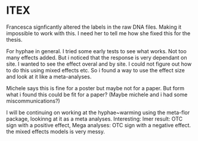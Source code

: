 # ITEX

Francesca signficantly altered the labels in the raw DNA files. Making it impossible to work with this.
I need her to tell me how she fixed this for the thesis.

For hyphae in general.
I tried some early tests to see what works. Not too many effects added. But i noticed that the response is very dependant on site.
I wanted to see the effect overal and by site. I could not figure out how to do this using mixed effects etc.
So i found a way to use the effect size and look at it like a meta-analyses.

Michele says this is fine for a poster but maybe not for a paper. 
But form what i found this could be fit for a paper? (Maybe michele and i had some miscommunications?)

I will be continuing on working at the hyphae~warming using the meta-flor package, lookinng at it as a meta analyses.
Interesting: lmer result: OTC sign with a positive effect, Mega analyses: OTC sign with a negative effect.
the mixed effects models is very messy.

